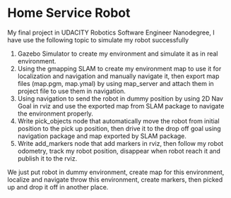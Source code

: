 # Home Service Robot

My final project in UDACITY Robotics Software Engineer Nanodegree, I have use the following topic to simulate my robot successfully

1.  Gazebo Simulator to create my environment and simulate it as in real environment.
2. Using the gmapping SLAM to create my environment map to use it for localization and navigation and manually navigate it, then export map files (map.pgm, map.ymal) by using map_server and attach them in project file to use them in navigation.
3. Using navigation to send the robot in dummy position by using 2D Nav Goal in rviz and use the exported map from SLAM package to navigate the environment properly.
4. Write pick_objects node that automatically move the robot from initial position to the pick up position, then drive it to the drop off goal using navigation package and map exported by SLAM package.
5.    Write add_markers node that add markers in rviz, then follow my robot odometry, track my robot position, disappear when robot reach it and publish it to the rviz.

We just put robot in dummy environment, create map for this environment, localize and navigate throw this environment, create markers, then picked up and drop it off in another place.